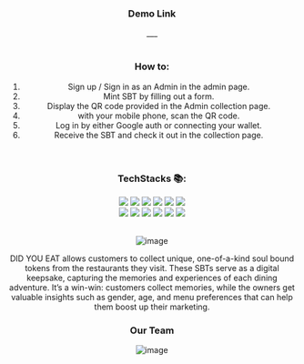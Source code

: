 <div align=center>

### Demo Link
___ <br><br>

### How to: 
1. Sign up / Sign in as an Admin in the admin page. <br>
2. Mint SBT by filling out a form.<br>
3. Display the QR code provided in the Admin collection page.<br>
4. with your mobile phone, scan the QR code. <br>
5. Log in by either Google auth or connecting your wallet.<br>
6. Receive the SBT and check it out in the collection page.<br><br><br>

### TechStacks 📚:
<img src="https://img.shields.io/badge/sass-CC6699?style=for-the-badge&logo=sass&logoColor=white">
<img src="https://img.shields.io/badge/javascript-F7DF1E?style=for-the-badge&logo=javascript&logoColor=black">
<img src="https://img.shields.io/badge/axios-5A29E4?style=for-the-badge&logo=axios&logoColor=white">
<img src="https://img.shields.io/badge/react-61DAFB?style=for-the-badge&logo=react&logoColor=black">
<img src="https://img.shields.io/badge/petra-fb6364?style=for-the-badge">
<img src="https://img.shields.io/badge/aptos wallet-000000?style=for-the-badge">
<br>
<img src="https://img.shields.io/badge/typescript-3178C6?style=for-the-badge&logo=typescript&logoColor=white">
<img src="https://img.shields.io/badge/express-000000?style=for-the-badge&logo=express&logoColor=white">
<img src="https://img.shields.io/badge/prisma-2D3748?style=for-the-badge&logo=prisma&logoColor=white">
<img src="https://img.shields.io/badge/sqlite-003B57?style=for-the-badge&logo=sqlite&logoColor=white">
<img src="https://img.shields.io/badge/move-000000?style=for-the-badge">
<img src="https://img.shields.io/badge/aptos sdk-000000?style=for-the-badge">
 <br><br>

![image](https://user-images.githubusercontent.com/77462765/217274743-d2188172-ed22-4312-a140-14f2f1898235.png)

DID YOU EAT allows customers to collect unique, one-of-a-kind soul bound tokens from the restaurants they visit. These SBTs serve as a digital keepsake, capturing the memories and experiences of each dining adventure. It’s a win-win: customers collect memories, while the owners get valuable insights such as gender, age, and menu preferences that can help them boost up their marketing.
 
### Our Team
![image](https://user-images.githubusercontent.com/77462765/217444390-dd4d82c6-fae4-4c2e-813a-c761dc047765.png)


</div>

